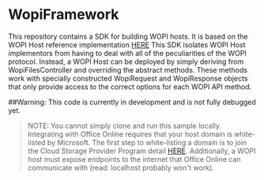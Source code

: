 # WopiFramework
This repository contains a SDK for building WOPI hosts.  It is based on the WOPI Host reference implementation 
[HERE](https://github.com/OfficeDev/PnP-WOPI "HERE")  This SDK isolates WOPI Host implementors from having to deal with all of the peculiarities of the WOPI protocol.  Instead, a WOPI Host can be deployed by simply deriving from WopiFilesController and 
overriding the abstract methods.  These methods work with specially constructed WopiRequest and WopiResponse objects that only provide access to the correct options for each WOPI API method.

##Warning: This code is currently in development and is not fully debugged yet.

> NOTE: You cannot simply clone and run this sample locally. Integrating with Office Online requires that your host domain is white-listed by Microsoft. The first step to white-listing a domain is to join the Cloud Storage Provider Program detail [HERE](http://dev.office.com/programs/officecloudstorage "HERE"). Additionally, a WOPI host must expose endpoints to the internet that Office Online can communicate with (read: localhost probably won't work).
